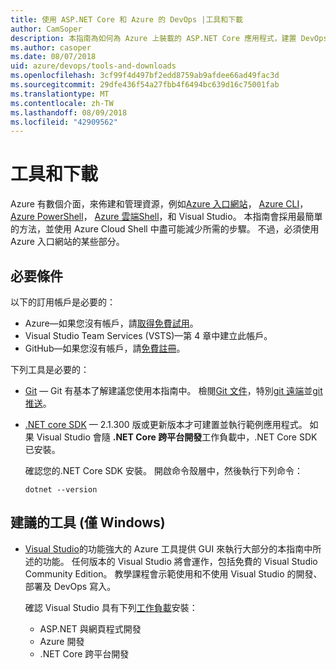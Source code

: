 ```yaml
---
title: 使用 ASP.NET Core 和 Azure 的 DevOps |工具和下載
author: CamSoper
description: 本指南為如何為 Azure 上裝載的 ASP.NET Core 應用程式，建置 DevOps 管線的完整指導。
ms.author: casoper
ms.date: 08/07/2018
uid: azure/devops/tools-and-downloads
ms.openlocfilehash: 3cf99f4d497bf2edd8759ab9afdee66ad49fac3d
ms.sourcegitcommit: 29dfe436f54a27fbb4f6494bc639d16c75001fab
ms.translationtype: MT
ms.contentlocale: zh-TW
ms.lasthandoff: 08/09/2018
ms.locfileid: "42909562"
---
```

# <a name="tools-and-downloads"></a>工具和下載

Azure 有數個介面，來佈建和管理資源，例如[Azure 入口網站](https://portal.azure.com)， [Azure CLI](https://docs.microsoft.com/cli/azure/)， [Azure PowerShell](https://docs.microsoft.com/en-us/powershell/azure/overview)， [Azure 雲端Shell](https://shell.azure.com/bash)，和 Visual Studio。 本指南會採用最簡單的方法，並使用 Azure Cloud Shell 中盡可能減少所需的步驟。 不過，必須使用 Azure 入口網站的某些部分。

## <a name="prerequisites"></a>必要條件

以下的訂用帳戶是必要的：

* Azure&mdash;如果您沒有帳戶，請[取得免費試用](https://azure.microsoft.com/free/)。
* Visual Studio Team Services (VSTS)&mdash;第 4 章中建立此帳戶。
* GitHub&mdash;如果您沒有帳戶，請[免費註冊](https://github.com/join)。

下列工具是必要的：

* [Git](https://git-scm.com/downloads) &mdash; Git 有基本了解建議您使用本指南中。 檢閱[Git 文件](https://git-scm.com/doc)，特別[git 遠端](https://git-scm.com/docs/git-remote)並[git 推送](https://git-scm.com/docs/git-push)。
* [.NET core SDK](https://www.microsoft.com/net/download/) &mdash; 2.1.300 版或更新版本才可建置並執行範例應用程式。 如果 Visual Studio 會隨 **.NET Core 跨平台開發**工作負載中，.NET Core SDK 已安裝。

    確認您的.NET Core SDK 安裝。 開啟命令殼層中，然後執行下列命令：

    ```console
    dotnet --version
    ```

## <a name="recommended-tools-windows-only"></a>建議的工具 (僅 Windows)

* [Visual Studio](https://www.visualstudio.com/)的功能強大的 Azure 工具提供 GUI 來執行大部分的本指南中所述的功能。 任何版本的 Visual Studio 將會運作，包括免費的 Visual Studio Community Edition。 教學課程會示範使用和不使用 Visual Studio 的開發、 部署及 DevOps 寫入。

  確認 Visual Studio 具有下列[工作負載](https://docs.microsoft.com/visualstudio/install/modify-visual-studio)安裝：

  * ASP.NET 與網頁程式開發
  * Azure 開發
  * .NET Core 跨平台開發
